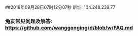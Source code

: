 ##2018年09月28日07时12分07秒 新址: 104.248.238.77
### 兔友常见问题及解答: https://github.com/wanggonging/d/blob/w/FAQ.md
